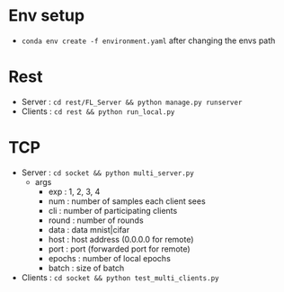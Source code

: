 # Env setup
* ```conda env create -f environment.yaml``` after changing the envs path
# Rest
* Server : ```cd rest/FL_Server && python manage.py runserver```
* Clients : ```cd rest && python run_local.py```

# TCP
* Server :  ```cd socket && python multi_server.py```
    * args
        * exp : 1, 2, 3, 4
        * num : number of samples each client sees
        * cli : number of participating clients
        * round : number of rounds
        * data : data mnist|cifar
        * host : host address (0.0.0.0 for remote)
        * port : port (forwarded port for remote)
        * epochs : number of local epochs
        * batch : size of batch
* Clients : ```cd socket && python test_multi_clients.py```
